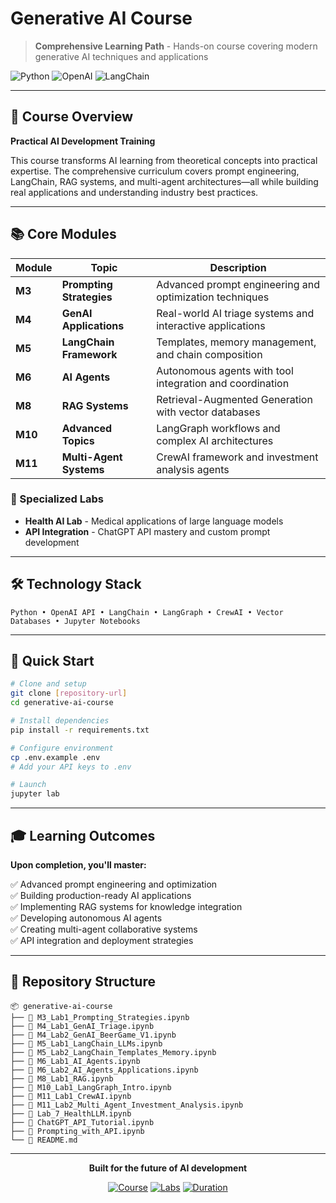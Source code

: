 # Generative AI Course
> **Comprehensive Learning Path** - Hands-on course covering modern generative AI techniques and applications

![Python](https://img.shields.io/badge/Python-3.8+-blue?style=flat-square)
![OpenAI](https://img.shields.io/badge/OpenAI-API-blue?style=flat-square)
![LangChain](https://img.shields.io/badge/LangChain-Framework-blue?style=flat-square)

---

## 🎯 Course Overview

**Practical AI Development Training**

This course transforms AI learning from theoretical concepts into practical expertise. The comprehensive curriculum covers prompt engineering, LangChain, RAG systems, and multi-agent architectures—all while building real applications and understanding industry best practices.

---

## 📚 Core Modules

| Module | Topic | Description |
|--------|-------|-------------|
| **M3** | **Prompting Strategies** | Advanced prompt engineering and optimization techniques |
| **M4** | **GenAI Applications** | Real-world AI triage systems and interactive applications |
| **M5** | **LangChain Framework** | Templates, memory management, and chain composition |
| **M6** | **AI Agents** | Autonomous agents with tool integration and coordination |
| **M8** | **RAG Systems** | Retrieval-Augmented Generation with vector databases |
| **M10** | **Advanced Topics** | LangGraph workflows and complex AI architectures |
| **M11** | **Multi-Agent Systems** | CrewAI framework and investment analysis agents |

### 🔬 Specialized Labs
- **Health AI Lab** - Medical applications of large language models
- **API Integration** - ChatGPT API mastery and custom prompt development

---

## 🛠️ Technology Stack

```
Python • OpenAI API • LangChain • LangGraph • CrewAI • Vector Databases • Jupyter Notebooks
```

---

## 🚀 Quick Start

```bash
# Clone and setup
git clone [repository-url]
cd generative-ai-course

# Install dependencies
pip install -r requirements.txt

# Configure environment
cp .env.example .env
# Add your API keys to .env

# Launch
jupyter lab
```

---

## 🎓 Learning Outcomes

**Upon completion, you'll master:**

✅ Advanced prompt engineering and optimization  
✅ Building production-ready AI applications  
✅ Implementing RAG systems for knowledge integration  
✅ Developing autonomous AI agents  
✅ Creating multi-agent collaborative systems  
✅ API integration and deployment strategies  

---

## 📁 Repository Structure

```
📦 generative-ai-course
├── 📓 M3_Lab1_Prompting_Strategies.ipynb
├── 📓 M4_Lab1_GenAI_Triage.ipynb
├── 📓 M4_Lab2_GenAI_BeerGame_V1.ipynb
├── 📓 M5_Lab1_LangChain_LLMs.ipynb
├── 📓 M5_Lab2_LangChain_Templates_Memory.ipynb
├── 📓 M6_Lab1_AI_Agents.ipynb
├── 📓 M6_Lab2_AI_Agents_Applications.ipynb
├── 📓 M8_Lab1_RAG.ipynb
├── 📓 M10_Lab1_LangGraph_Intro.ipynb
├── 📓 M11_Lab1_CrewAI.ipynb
├── 📓 M11_Lab2_Multi_Agent_Investment_Analysis.ipynb
├── 📓 Lab_7_HealthLLM.ipynb
├── 📓 ChatGPT_API_Tutorial.ipynb
├── 📓 Prompting_with_API.ipynb
└── 📄 README.md
```

---

<div align="center">

**Built for the future of AI development**

[![Course](https://img.shields.io/badge/Course-Generative%20AI-blue?style=for-the-badge)](.)
[![Labs](https://img.shields.io/badge/Labs-15+-blue?style=for-the-badge)](.)
[![Duration](https://img.shields.io/badge/Duration-5%20Months-blue?style=for-the-badge)](.)

</div>

